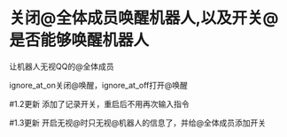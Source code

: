 # 关闭@全体成员唤醒机器人,以及开关@是否能够唤醒机器人

让机器人无视QQ的@全体成员

ignore_at_on关闭@唤醒，ignore_at_off打开@唤醒

#1.2更新
添加了记录开关，重启后不用再次输入指令

#1.3更新
开启无视@时只无视@机器人的信息了，并给@全体成员添加开关
